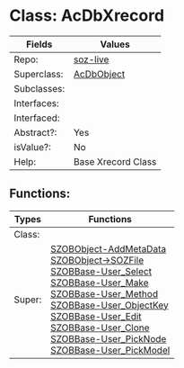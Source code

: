 
# Class:	AcDbXrecord

| Fields | Values |
| --------- | --------- |
| Repo: | [soz-live](/repos/soz-live.html) |
| Superclass: | [AcDbObject](AcDbObject.html) |
| Subclasses: |  |
| Interfaces: |  |
| Interfaced: |  |
| Abstract?: | Yes |
| isValue?: | No |
| Help: | Base Xrecord Class |


## Functions:

| Types | Functions |
| --------- | --------- |
| Class: |  |
| Super: | [SZOBObject-AddMetaData](SZOBObject.html) <br> [SZOBObject->SOZFile](SZOBObject.html) <br> [SZOBBase-User_Select](SZOBBase.html) <br> [SZOBBase-User_Make](SZOBBase.html) <br> [SZOBBase-User_Method](SZOBBase.html) <br> [SZOBBase-User_ObjectKey](SZOBBase.html) <br> [SZOBBase-User_Edit](SZOBBase.html) <br> [SZOBBase-User_Clone](SZOBBase.html) <br> [SZOBBase-User_PickNode](SZOBBase.html) <br> [SZOBBase-User_PickModel](SZOBBase.html) |


